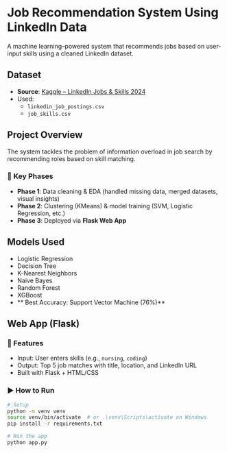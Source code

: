 # Job Recommendation System Using LinkedIn Data

A machine learning–powered system that recommends jobs based on user-input skills using a cleaned LinkedIn dataset.

## Dataset

- **Source**: [Kaggle – LinkedIn Jobs & Skills 2024](https://www.kaggle.com/datasets/asaniczka/1-3m-linkedin-jobs-and-skills-2024)
- Used: 
  - `linkedin_job_postings.csv`
  - `job_skills.csv`

## Project Overview

The system tackles the problem of information overload in job search by recommending roles based on skill matching.

### 🔧 Key Phases
- **Phase 1**: Data cleaning & EDA (handled missing data, merged datasets, visual insights)
- **Phase 2**: Clustering (KMeans) & model training (SVM, Logistic Regression, etc.)
- **Phase 3**: Deployed via **Flask Web App**

## Models Used

- Logistic Regression
- Decision Tree
- K-Nearest Neighbors
- Naive Bayes
- Random Forest
- XGBoost
- ** Best Accuracy: Support Vector Machine (76%)**

## Web App (Flask)

### 🔹 Features
- Input: User enters skills (e.g., `nursing`, `coding`)
- Output: Top 5 job matches with title, location, and LinkedIn URL
- Built with Flask + HTML/CSS

### ▶️ How to Run

```bash
# Setup
python -m venv venv
source venv/bin/activate  # or .\venv\Scripts\activate on Windows
pip install -r requirements.txt

# Run the app
python app.py
